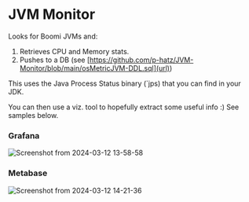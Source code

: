 # JVM Monitor

Looks for Boomi JVMs and:
1. Retrieves CPU and Memory stats.
2. Pushes to a DB (see [https://github.com/p-hatz/JVM-Monitor/blob/main/osMetricJVM-DDL.sql](url))

This uses the Java Process Status binary (`jps) that you can find in your JDK.

You can then use a viz. tool to hopefully extract some useful info :) See samples below.

### Grafana
![Screenshot from 2024-03-12 13-58-58](https://github.com/p-hatz/JVM-Monitor/assets/141098596/b9bfa342-6d46-4219-ab8f-16b4c880d35e)


### Metabase
![Screenshot from 2024-03-12 14-21-36](https://github.com/p-hatz/JVM-Monitor/assets/141098596/f2900f45-62b4-4369-bb7b-eca4e070bb89)
